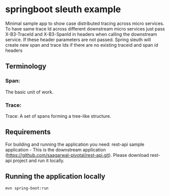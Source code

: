 # springboot sleuth example

Minimal sample app to show case distributed tracing across micro services.
To have same trace Id across different downstream micro services just pass X-B3-TraceId and
X-B3-SpanId in headers when calling the downstream service. If these header parameters
are not passed. Spring sleuth will create new span and trace Ids if there are no existing traceid and span id headers

## Terminology

### Span: 
The basic unit of work.

### Trace:
Trace: A set of spans forming a tree-like structure. 



## Requirements

For building and running the application you need:
rest-api sample application - This is the downstream application (https://github.com/saagarwal-pivotal/rest-api.git).
Please download rest-api project and run it locally.

## Running the application locally

```shell
mvn spring-boot:run
```
